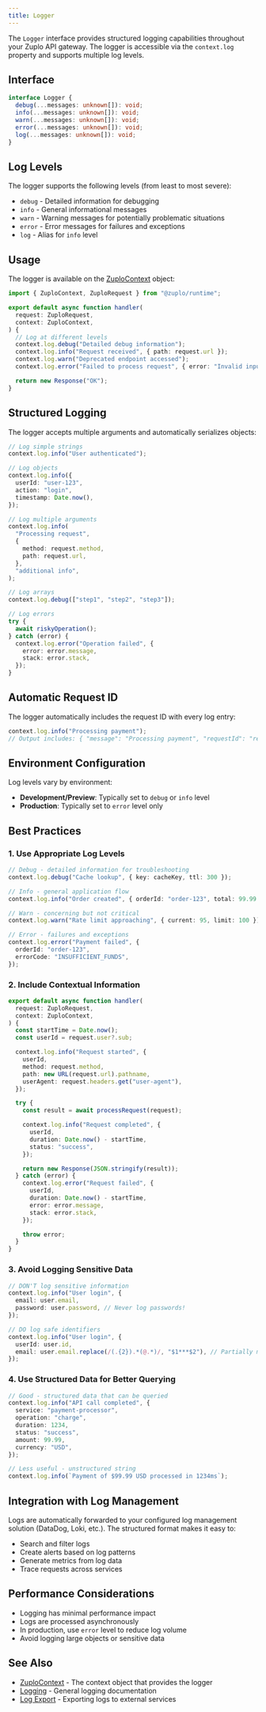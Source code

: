 ```yaml
---
title: Logger
---
```


The `Logger` interface provides structured logging capabilities throughout your
Zuplo API gateway. The logger is accessible via the `context.log` property and
supports multiple log levels.

## Interface

```ts
interface Logger {
  debug(...messages: unknown[]): void;
  info(...messages: unknown[]): void;
  warn(...messages: unknown[]): void;
  error(...messages: unknown[]): void;
  log(...messages: unknown[]): void;
}
```

## Log Levels

The logger supports the following levels (from least to most severe):

- `debug` - Detailed information for debugging
- `info` - General informational messages
- `warn` - Warning messages for potentially problematic situations
- `error` - Error messages for failures and exceptions
- `log` - Alias for `info` level

## Usage

The logger is available on the [ZuploContext](./zuplo-context.md) object:

```ts
import { ZuploContext, ZuploRequest } from "@zuplo/runtime";

export default async function handler(
  request: ZuploRequest,
  context: ZuploContext,
) {
  // Log at different levels
  context.log.debug("Detailed debug information");
  context.log.info("Request received", { path: request.url });
  context.log.warn("Deprecated endpoint accessed");
  context.log.error("Failed to process request", { error: "Invalid input" });

  return new Response("OK");
}
```

## Structured Logging

The logger accepts multiple arguments and automatically serializes objects:

```ts
// Log simple strings
context.log.info("User authenticated");

// Log objects
context.log.info({
  userId: "user-123",
  action: "login",
  timestamp: Date.now(),
});

// Log multiple arguments
context.log.info(
  "Processing request",
  {
    method: request.method,
    path: request.url,
  },
  "additional info",
);

// Log arrays
context.log.debug(["step1", "step2", "step3"]);

// Log errors
try {
  await riskyOperation();
} catch (error) {
  context.log.error("Operation failed", {
    error: error.message,
    stack: error.stack,
  });
}
```

## Automatic Request ID

The logger automatically includes the request ID with every log entry:

```ts
context.log.info("Processing payment");
// Output includes: { "message": "Processing payment", "requestId": "req_abc123..." }
```

## Environment Configuration

Log levels vary by environment:

- **Development/Preview**: Typically set to `debug` or `info` level
- **Production**: Typically set to `error` level only

## Best Practices

### 1. Use Appropriate Log Levels

```ts
// Debug - detailed information for troubleshooting
context.log.debug("Cache lookup", { key: cacheKey, ttl: 300 });

// Info - general application flow
context.log.info("Order created", { orderId: "order-123", total: 99.99 });

// Warn - concerning but not critical
context.log.warn("Rate limit approaching", { current: 95, limit: 100 });

// Error - failures and exceptions
context.log.error("Payment failed", {
  orderId: "order-123",
  errorCode: "INSUFFICIENT_FUNDS",
});
```

### 2. Include Contextual Information

```ts
export default async function handler(
  request: ZuploRequest,
  context: ZuploContext,
) {
  const startTime = Date.now();
  const userId = request.user?.sub;

  context.log.info("Request started", {
    userId,
    method: request.method,
    path: new URL(request.url).pathname,
    userAgent: request.headers.get("user-agent"),
  });

  try {
    const result = await processRequest(request);

    context.log.info("Request completed", {
      userId,
      duration: Date.now() - startTime,
      status: "success",
    });

    return new Response(JSON.stringify(result));
  } catch (error) {
    context.log.error("Request failed", {
      userId,
      duration: Date.now() - startTime,
      error: error.message,
      stack: error.stack,
    });

    throw error;
  }
}
```

### 3. Avoid Logging Sensitive Data

```ts
// DON'T log sensitive information
context.log.info("User login", {
  email: user.email,
  password: user.password, // Never log passwords!
});

// DO log safe identifiers
context.log.info("User login", {
  userId: user.id,
  email: user.email.replace(/(.{2}).*(@.*)/, "$1***$2"), // Partially masked
});
```

### 4. Use Structured Data for Better Querying

```ts
// Good - structured data that can be queried
context.log.info("API call completed", {
  service: "payment-processor",
  operation: "charge",
  duration: 1234,
  status: "success",
  amount: 99.99,
  currency: "USD",
});

// Less useful - unstructured string
context.log.info(`Payment of $99.99 USD processed in 1234ms`);
```

## Integration with Log Management

Logs are automatically forwarded to your configured log management solution
(DataDog, Loki, etc.). The structured format makes it easy to:

- Search and filter logs
- Create alerts based on log patterns
- Generate metrics from log data
- Trace requests across services

## Performance Considerations

- Logging has minimal performance impact
- Logs are processed asynchronously
- In production, use `error` level to reduce log volume
- Avoid logging large objects or sensitive data

## See Also

- [ZuploContext](./zuplo-context.md) - The context object that provides the
  logger
- [Logging](../articles/logging.md) - General logging documentation
- [Log Export](../articles/logging.md) - Exporting logs to external services
